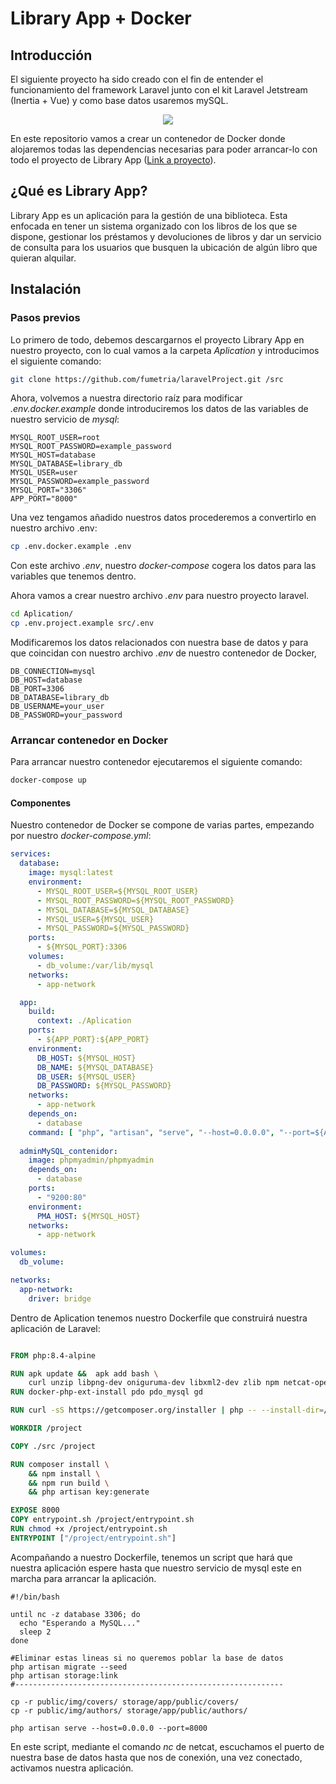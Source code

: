 # Library App + Docker

## Introducción
El siguiente proyecto ha sido creado con el fin de entender el funcionamiento del framework Laravel junto con el kit Laravel Jetstream (Inertia + Vue) y como base datos usaremos mySQL.
<p align="center">
  <a href="https://skillicons.dev">
    <img src="https://skillicons.dev/icons?i=docker,laravel,vue,mysql,tailwind&theme=light" />
  </a>
</p> 

En este repositorio vamos a crear un contenedor de Docker donde alojaremos todas las dependencias necesarias para poder arrancar-lo con todo el proyecto de Library App ([Link a proyecto](https://github.com/fumetria/laravelProject.git)).

## ¿Qué es Library App?

Library App es un aplicación para la gestión de una biblioteca. Esta enfocada en tener un sistema organizado con los libros de los que se dispone, gestionar los préstamos y devoluciones de libros y dar un servicio de consulta para los usuarios que busquen la ubicación de algún libro que quieran alquilar.

## Instalación

### Pasos previos

Lo primero de todo, debemos descargarnos el proyecto Library App en nuestro proyecto, con lo cual vamos a la carpeta *Aplication*  y introducimos el siguiente comando:
```bash
git clone https://github.com/fumetria/laravelProject.git /src
```

Ahora, volvemos a nuestra directorio raíz para modificar *.env.docker.example* donde introduciremos los datos de las variables de nuestro servicio de *mysql*:

```Dotenv
MYSQL_ROOT_USER=root
MYSQL_ROOT_PASSWORD=example_password
MYSQL_HOST=database
MYSQL_DATABASE=library_db
MYSQL_USER=user
MYSQL_PASSWORD=example_password
MYSQL_PORT="3306"
APP_PORT="8000"
```

Una vez tengamos añadido nuestros datos procederemos a convertirlo en nuestro archivo .env:

```bash
cp .env.docker.example .env
```
Con este archivo *.env*, nuestro *docker-compose* cogera los datos para las variables que tenemos dentro.

Ahora vamos a crear nuestro archivo *.env* para nuestro proyecto laravel.
```bash
cd Aplication/
cp .env.project.example src/.env
```
Modificaremos los datos relacionados con nuestra base de datos y para que coincidan con nuestro archivo *.env* de nuestro contenedor de Docker,
```Dotenv
DB_CONNECTION=mysql
DB_HOST=database
DB_PORT=3306
DB_DATABASE=library_db
DB_USERNAME=your_user
DB_PASSWORD=your_password
```

### Arrancar contenedor en Docker

Para arrancar nuestro contenedor ejecutaremos el siguiente comando:

```bash
docker-compose up
```

#### Componentes

Nuestro contenedor de Docker se compone de varias partes, empezando por nuestro *docker-compose.yml*:
```yml
services:
  database:
    image: mysql:latest
    environment:
      - MYSQL_ROOT_USER=${MYSQL_ROOT_USER}
      - MYSQL_ROOT_PASSWORD=${MYSQL_ROOT_PASSWORD}
      - MYSQL_DATABASE=${MYSQL_DATABASE}
      - MYSQL_USER=${MYSQL_USER}
      - MYSQL_PASSWORD=${MYSQL_PASSWORD}
    ports:
      - ${MYSQL_PORT}:3306
    volumes:
      - db_volume:/var/lib/mysql
    networks:
      - app-network

  app:
    build:
      context: ./Aplication
    ports:
      - ${APP_PORT}:${APP_PORT}
    environment:
      DB_HOST: ${MYSQL_HOST}
      DB_NAME: ${MYSQL_DATABASE}
      DB_USER: ${MYSQL_USER}
      DB_PASSWORD: ${MYSQL_PASSWORD}
    networks:
      - app-network
    depends_on:
      - database
    command: [ "php", "artisan", "serve", "--host=0.0.0.0", "--port=${APP_PORT}" ]
  
  adminMySQL_contenidor:
    image: phpmyadmin/phpmyadmin
    depends_on:
      - database
    ports:
      - "9200:80"
    environment:
      PMA_HOST: ${MYSQL_HOST}
    networks:
      - app-network

volumes:
  db_volume:

networks:
  app-network:
    driver: bridge
```
Dentro de Aplication tenemos nuestro Dockerfile que construirá nuestra aplicación de Laravel:

```Dockerfile

FROM php:8.4-alpine

RUN apk update &&  apk add bash \
    curl unzip libpng-dev oniguruma-dev libxml2-dev zlib npm netcat-openbsd
RUN docker-php-ext-install pdo pdo_mysql gd

RUN curl -sS https://getcomposer.org/installer | php -- --install-dir=/usr/local/bin --filename=composer

WORKDIR /project

COPY ./src /project

RUN composer install \
    && npm install \
    && npm run build \
    && php artisan key:generate

EXPOSE 8000
COPY entrypoint.sh /project/entrypoint.sh
RUN chmod +x /project/entrypoint.sh
ENTRYPOINT ["/project/entrypoint.sh"]
```

Acompañando a nuestro Dockerfile, tenemos un script que hará que nuestra aplicación espere hasta que nuestro servicio de mysql este en marcha para arrancar la aplicación.

```shell
#!/bin/bash

until nc -z database 3306; do
  echo "Esperando a MySQL..."
  sleep 2
done

#Eliminar estas lineas si no queremos poblar la base de datos
php artisan migrate --seed
php artisan storage:link
#------------------------------------------------------------

cp -r public/img/covers/ storage/app/public/covers/
cp -r public/img/authors/ storage/app/public/authors/

php artisan serve --host=0.0.0.0 --port=8000
```

En este script, mediante el comando *nc* de netcat, escuchamos el puerto de nuestra base de datos hasta que nos de conexión, una vez conectado, activamos nuestra aplicación.


